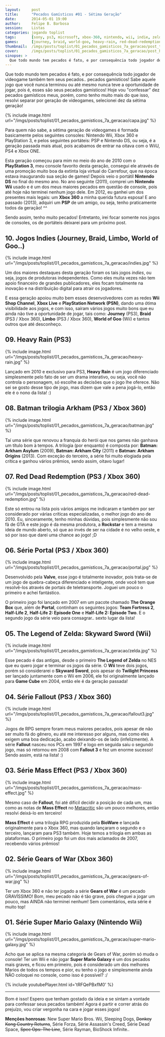 ```yaml
---
layout:     post
title:      "Pecados Gamísticos #01 - Sétima Geração"
date:       2014-05-01 19:00
author:     Felipe B. Barbosa
session:    Listas
categories: jogando toplist
tags:       [sony, ps3, microsoft, xbox-360, nintendo, wii, indie, zelda]
games:      [journey, braid, world-goo, heavy-rain, red-dead-redemption, portal, zelda-skyward-sword, fallout-3, fallout-new-vegas, gears-of-war, new-super-mario, super-mario-galaxy]
thumbnail:  /imgs/posts/toplist/01_pecados_gamisticos_7a_geracao/post_thumbnail.jpg
cover:      /imgs/posts/toplist/01_pecados_gamisticos_7a_geracao/post_header.jpg
sinopse: >
  Que todo mundo tem pecados é fato, e por consequência todo jogador de videogame também tem seus pecados.. pecados gamísticos! Sabe aquele jogo que você nunca terminou ou até mesmo nunca teve a oportunidade de jogar, pois é, esses são seus pecados gamísticos! Hoje vou "confessar" dez pecados gamísticos meus, porém, como tenho muito mais do que isso, resolvi separar por geração de videogames, selecionei dez da sétima geração!
---
```

Que todo mundo tem pecados é fato, e por consequência todo jogador de videogame também tem seus pecados.. pecados gamísticos! Sabe aquele jogo que você nunca terminou ou até mesmo nunca teve a oportunidade de jogar, pois é, esses são seus pecados gamísticos! Hoje vou "confessar" dez pecados gamísticos meus, porém, como tenho muito mais do que isso, resolvi separar por geração de videogames, selecionei dez da sétima geração!

{% include image.html url="/imgs/posts/toplist/01_pecados_gamisticos_7a_geracao/capa.jpg" %}

Para quem não sabe, a sétima geração de videogames é formada basicamente pelos seguintes consoles: Nintendo Wii, Xbox 360 e PlayStation 3, e pelos seguintes portáteis: PSP e Nintendo DS, ou seja, é a geração passada mais atual, pois acabamos de entrar na oitava com o WiiU, PS4 e Xbox ONE.

Esta geração começou para mim no meio do ano de 2010 com o **PlayStation 3**, meu console favorito desta geração, consegui ele através de uma promoção muito boa da extinta loja virtual do Carrefour, que na época estava inaugurando sua seção de games! Depois veio o portátil **Nintendo DS** no final do mesmo ano. No ano seguinte (2011), comprei um **Nintendo Wii** usado e é um dos meus maiores pecados em questão de console, pois até hoje não terminei nenhum jogo dele. Em 2012, eu ganhei um dos presentes mais legais: um **Xbox 360** a minha querida futura esposa! E ano passado (2013), adquiri um **PSP** de um amigo, ou seja, tenho praticamente todos da geração! ^^

Sendo assim, tenho muito pecados! Entretanto, irei focar somente nos jogos de consoles, os de portáteis deixarei para um próximo post.

## 10. Jogos Indies (Journey, Braid, Limbo, World of Goo..)

{% include image.html url="/imgs/posts/toplist/01_pecados_gamisticos_7a_geracao/indies.jpg" %}

Um dos maiores destaques desta geração foram os tais jogos *indies*, ou seja, jogos de produtoras independentes. Como eles muita vezes não tem apoio financeiro de grandes publicadores, eles focam totalmente na inovação e na distribuição digital para atrair os jogadores.

E essa geração apoiou muito bem esses desenvolvedores com as redes **Wii Shop Channel**, **Xbox Live** e **PlayStation Network (PSN)**, dando uma ótima visibilidade aos jogos, e com isso, saíram vários jogos muito bons que eu ainda não tive a oportunidade de jogar, tais como: **Journey** (PS3), **Braid** (PS3 / Xbox 360), **Limbo** (PS3 / Xbox 360), **World of Goo** (Wii) e tantos outros que até desconheço.

## 09. Heavy Rain (PS3)

{% include image.html url="/imgs/posts/toplist/01_pecados_gamisticos_7a_geracao/heavy-rain.jpg" %}

Lançado em 2010 e exclusivo para PS3, **Heavy Rain** é um jogo diferenciado simplesmente pelo fato de ser um drama interativo, ou seja, você não controla o personagem, só escolhe as decisões que o jogo lhe oferece. Não sei se gosto desse tipo de jogo, mas dizem que vale a pena jogá-lo, então ele é o nono da lista! :)

## 08. Batman trilogia Arkham (PS3 / Xbox 360)

{% include image.html url="/imgs/posts/toplist/01_pecados_gamisticos_7a_geracao/batman.jpg" %}

Taí uma série que renovou a franquia do herói que nos games não ganhava um título bom à tempos. A trilogia (por enquanto) é composta por: **Batman: Arkham Asylum** (2009), **Batman: Arkham City** (2011) e **Batman: Arkham Origins** (2013). Com exceção do terceiro, a série foi muito elogiada pela crítica e ganhou vários prêmios, sendo assim, oitavo lugar!

## 07. Red Dead Redemption (PS3 / Xbox 360)

{% include image.html url="/imgs/posts/toplist/01_pecados_gamisticos_7a_geracao/red-dead-redemption.jpg" %}

Este só entrou na lista pois vários amigos me indicaram e também por ser considerado por várias críticas especializadas, o melhor jogo do ano de 2010. Eu, sinceramente, tenho minhas dúvidas, pois simplesmente não sou fã de GTA e este jogo é da mesma produtora, a **Rockstar** e tem a mesma ideia de mundo aberto, só que ao invés de ser na cidade é no velho oeste, e só por isso que darei uma chance ao jogo! ;D

## 06. Série Portal (PS3 / Xbox 360)

{% include image.html url="/imgs/posts/toplist/01_pecados_gamisticos_7a_geracao/portal.jpg" %}

Desenvolvido pela **Valve**, esse jogo é totalmente inovador, pois trata-se de um jogo de quebra-cabeça diferenciado e inteligente, onde você tem que resolvê-los através de portais de teletransporte. Joguei um pouco o primeiro e achei fantástico.

O primeiro jogo foi lançado em 2007 em um pacote chamado **The Orange Box** que, além de **Portal**, continham os seguintes jogos: **Team Fortress 2**, **Half-Life 2**, **Half-Life 2: Episode One** e **Half-Life 2: Episode Two**. E o segundo jogo da série veio para consagrar.. sexto lugar da lista!

## 05. The Legend of Zelda: Skyward Sword (Wii)

{% include image.html url="/imgs/posts/toplist/01_pecados_gamisticos_7a_geracao/zelda.jpg" %}

Esse pecado é das antigas, desde o primeiro **The Legend of Zelda** no NES que eu quero jogar e terminar os jogos da série. O **Wii** teve dois jogos, porém só considerarei o **Skyward Sword**, pois apesar do **Twilight Princess** ser lançado juntamente com o Wii em 2006, ele foi originalmente lançado para **Game Cube** em 2004, então ele é da geração passada!

## 04. Série Fallout (PS3 / Xbox 360)

{% include image.html url="/imgs/posts/toplist/01_pecados_gamisticos_7a_geracao/fallout3.jpg" %}

Jogos de RPG sempre foram meus maiores pecados, pois apesar de não ser muito fã do gênero, eu até me interesso por alguns, mas como eles exigem uma boa dedicação, acabo deixando-os de lado (infelizmente). A série **Fallout** nasceu nos PCs em 1997 e logo em seguida saiu o segundo jogo, mas só retornou em 2008 com **Fallout 3** e fez um enorme sucesso! Sendo assim, está na lista! :)

## 03. Série Mass Effect (PS3 / Xbox 360)

{% include image.html url="/imgs/posts/toplist/01_pecados_gamisticos_7a_geracao/mass-effect.jpg" %}

Mesmo caso de **Fallout**, foi até difícil decidir a posição de cada um, mas como as notas de **Mass Effect** no [Metacritic](http://www.metacritic.com/) são um pouco melhores, então resolvi deixá-lo em terceiro!

**Mass Effect** é uma trilogia RPG produzida pela **BioWare** e lançada originalmente para o Xbox 360, mas quando lançaram o segundo e o terceiro, lançaram para PS3 também. Hoje temos a trilogia em ambas as plataformas. O primeiro jogo foi um dos mais aclamados de 2007, recebendo vários prêmios!

## 02. Série Gears of War (Xbox 360)

{% include image.html url="/imgs/posts/toplist/01_pecados_gamisticos_7a_geracao/gears-of-war.jpg" %}

Ter um Xbox 360 e não ter jogado a série **Gears of War** é um pecado GRAVÍSSIMO! Bom, meu pecado não é tão grave, pois cheguei a jogar um pouco, mas AINDA não terminei nenhum! Sem comentários, esta série é muito top!

## 01. Série Super Mario Galaxy (Nintendo Wii)

{% include image.html url="/imgs/posts/toplist/01_pecados_gamisticos_7a_geracao/super-mario-galaxy.jpg" %}

Acho que se aplica na mesma categoria de Gears of War, porém só muda o console! Ter um Wii e não jogar **Super Mario Galaxy** é um dos pecados mais graves, e ficou em primeiro, pois é considerado um dos melhores Marios de todos os tempos e pior, eu tenho o jogo e simplesmente ainda NÃO coloquei no console, como isso é possível? :/

{% include youtubePlayer.html id='tRFQePBxfM0' %}

---

Bom é isso! Espero que tenham gostado da ideia e se sintam a vontade para confessar seus pecados também! Agora é partir e correr atrás do prejuízo, vou criar vergonha na cara e jogar esses jogos!

**Menções honrosas**: New Super Mario Bros. Wii, Sleeping Dogs, <s>Donkey Kong Country Returns</s>, Série Forza, Série Assassin's Creed, Série Dead Space, <s>Spec Ops: The Line</s>, Série Rayman, BioShock Infinite..
